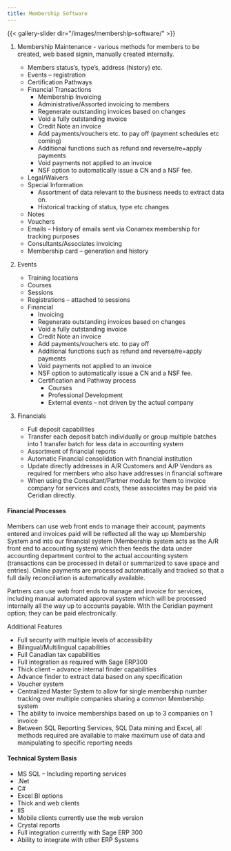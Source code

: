 ```yaml
---
title: Membership Software
---
```


{{< gallery-slider dir="/images/membership-software/" >}}

1. Membership Maintenance - various methods for members to be created,
web based signin, manually created internally.
    * Members status’s, type’s, address (history) etc.
    * Events – registration
    * Certification Pathways
    * Financial Transactions
        * Membership Invoicing
        * Administrative/Assorted invoicing to members
        * Regenerate outstanding invoices based on changes
        * Void a fully outstanding invoice
        * Credit Note an invoice
        * Add payments/vouchers etc. to pay off (payment schedules etc coming)
        * Additional functions such as refund and reverse/re=apply payments
        * Void payments not applied to an invoice
        * NSF option to automatically issue a CN and a NSF fee.
    * Legal/Waivers
    * Special Information
        * Assortment of data relevant to the business needs to extract data on.
        * Historical tracking of status, type etc changes
    * Notes
    * Vouchers
    * Emails – History of emails sent via Conamex membership for tracking purposes
    * Consultants/Associates invoicing
    * Membership card – generation and history

2. Events
    * Training locations
    * Courses
    * Sessions
    * Registrations – attached to sessions
    * Financial
        * Invoicing
        * Regenerate outstanding invoices based on changes
        * Void a fully outstanding invoice
        * Credit Note an invoice
        * Add payments/vouchers etc. to pay off
        * Additional functions such as refund and reverse/re=apply payments
        * Void payments not applied to an invoice
        * NSF option to automatically issue a CN and a NSF fee.
        * Certification and Pathway process
            * Courses
            * Professional Development
            * External events – not driven by the actual company

3. Financials
    * Full deposit capabilities
    * Transfer each deposit batch individually or group multiple
    batches into 1 transfer batch for less data in accounting system
    * Assortment of financial reports
    * Automatic Financial consolidation with financial institution
    * Update directly addresses in A/R Customers and A/P Vendors as
    required for members who also have addresses in financial software
    * When using the Consultant/Partner module for them to invoice
    company for services and costs, these associates may be paid via Ceridian directly.


#### Financial Processes

Members can use web front ends to manage their account, payments
entered and invoices paid will be reflected all the way up Membership
System and into our financial system (Membership system acts as the
A/R front end to accounting system) which then feeds the data under
accounting department control to the actual accounting system
(transactions can be processed in detail or summarized to save space
and entries).  Online payments are processed automatically and tracked
so that a full daily reconciliation is automatically available.

Partners can use web front ends to manage and invoice for services,
including manual automated approval system which will be processed
internally all the way up to accounts payable. With the Ceridian
payment option; they can be paid electronically.

Additional Features
  * Full security with multiple levels of accessibility
  * Bilingual/Multilingual capabilities
  * Full Canadian tax capabilities
  * Full integration as required with Sage ERP300
  * Thick client – advance internal finder capabilities
  * Advance finder to extract data based on any specification
  * Voucher system
  * Centralized Master System to allow for single membership number
  tracking over multiple companies sharing a common Membership system
  * The ability to invoice memberships based on up to 3 companies on 1 invoice
  * Between SQL Reporting Services, SQL Data mining and Excel, all
  methods required are available to make maximum use of data and
  manipulating to specific reporting needs

#### Technical System Basis
  * MS SQL – Including reporting services
  * .Net
  * C#
  * Excel BI options
  * Thick and web clients
  * IIS
  * Mobile clients currently use the web version
  * Crystal reports
  * Full integration currently with Sage ERP 300
  * Ability to integrate with other ERP Systems


